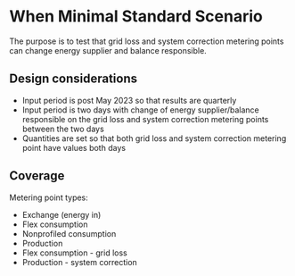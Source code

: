 # When Minimal Standard Scenario

The purpose is to test that grid loss and system correction metering points can change energy supplier and balance
responsible.

## Design considerations

- Input period is post May 2023 so that results are quarterly
- Input period is two days with change of energy supplier/balance responsible on the grid loss and system correction
  metering points between the two days
- Quantities are set so that both grid loss and system correction metering point have values both days

## Coverage

Metering point types:

- Exchange (energy in)
- Flex consumption
- Nonprofiled consumption
- Production
- Flex consumption - grid loss
- Production - system correction
